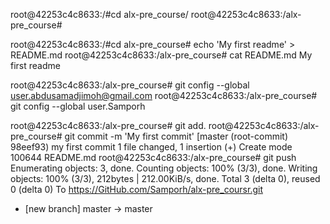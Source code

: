 root@42253c4c8633:/#cd alx-pre_course/
root@42253c4c8633:/alx-pre_course#

root@42253c4c8633:/#cd alx-pre_course# echo 'My first readme' > README.md
root@42253c4c8633:/alx-pre_course# cat README.md
My first readme

root@42253c4c8633:/alx-pre_course# git config --global user.abdusamadjimoh@gmail.com
root@42253c4c8633:/alx-pre_course# git config --global user.Samporh

root@42253c4c8633:/alx-pre_course# git add.
root@42253c4c8633:/alx-pre_course# git commit -m 'My first commit'
[master (root-commit) 98eef93) my first commit
1 file changed, 1 insertion (+)
Create mode 100644 README.md
root@42253c4c8633:/alx-pre_course# git push
Enumerating objects: 3, done.
Counting objects: 100% (3/3), done.
Writing objects: 100% (3/3), 212bytes | 212.00KiB/s, done.
Total 3 (delta 0), reused 0 (delta 0)
To https://GitHub.com/Samporh/alx-pre_coursr.git
* [new branch]  master -> master
